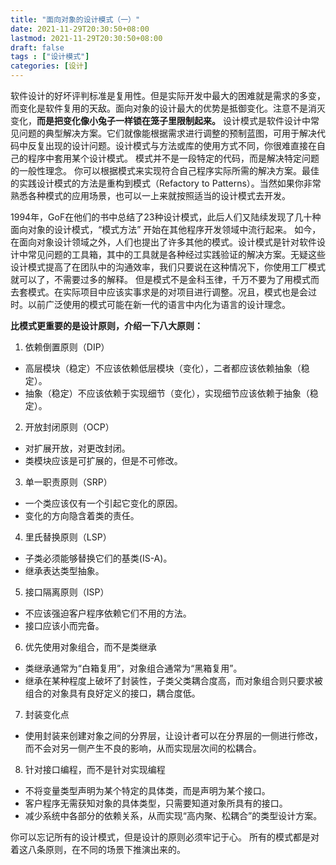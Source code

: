 ```yaml
---
title: "面向对象的设计模式（一）"
date: 2021-11-29T20:30:50+08:00
lastmod: 2021-11-29T20:30:50+08:00
draft: false
tags : ["设计模式"]
categories: [设计]
---
```



软件设计的好坏评判标准是复用性。但是实际开发中最大的困难就是需求的多变，而变化是软件复用的天敌。面向对象的设计最大的优势是抵御变化。注意不是消灭变化，**而是把变化像小兔子一样锁在笼子里限制起来。** 设计模式是软件设计中常见问题的典型解决方案。它们就像能根据需求进行调整的预制蓝图，可用于解决代码中反复出现的设计问题。设计模式与方法或库的使用方式不同，你很难直接在自己的程序中套用某个设计模式。 模式并不是一段特定的代码，而是解决特定问题的一般性理念。 你可以根据模式来实现符合自己程序实际所需的解决方案。最佳的实践设计模式的方法是重构到模式（Refactory to Patterns）。当然如果你非常熟悉各种模式的应用场景，也可以一上来就按照适当的设计模式去开发。

1994年，GoF在他们的书中总结了23种设计模式，此后人们又陆续发现了几十种面向对象的设计模式，“模式方法” 开始在其他程序开发领域中流行起来。 如今，在面向对象设计领域之外，人们也提出了许多其他的模式。设计模式是针对软件设计中常见问题的工具箱，其中的工具就是各种经过实践验证的解决方案。无疑这些设计模式提高了在团队中的沟通效率，我们只要说在这种情况下，你使用工厂模式就可以了，不需要过多的解释。 但是模式不是金科玉律，千万不要为了用模式而去套模式。在实际项目中应该实事求是的对项目进行调整。况且，模式也是会过时。以前广泛使用的模式可能在新一代的语言中内化为语言的设计理念。

**比模式更重要的是设计原则，介绍一下八大原则：**
1. 依赖倒置原则（DIP）
- 高层模块（稳定）不应该依赖低层模块（变化），二者都应该依赖抽象（稳定）。
- 抽象（稳定）不应该依赖于实现细节（变化），实现细节应该依赖于抽象（稳定）。

2. 开放封闭原则（OCP）
- 对扩展开放，对更改封闭。
- 类模块应该是可扩展的，但是不可修改。

3. 单一职责原则（SRP）
- 一个类应该仅有一个引起它变化的原因。
- 变化的方向隐含着类的责任。

4. 里氏替换原则（LSP）
- 子类必须能够替换它们的基类(IS-A)。
- 继承表达类型抽象。

5. 接口隔离原则（ISP）
- 不应该强迫客户程序依赖它们不用的方法。
- 接口应该小而完备。

6. 优先使用对象组合，而不是类继承
- 类继承通常为“白箱复用”，对象组合通常为“黑箱复用”。
- 继承在某种程度上破坏了封装性，子类父类耦合度高，而对象组合则只要求被组合的对象具有良好定义的接口，耦合度低。

7. 封装变化点
- 使用封装来创建对象之间的分界层，让设计者可以在分界层的一侧进行修改，而不会对另一侧产生不良的影响，从而实现层次间的松耦合。

8. 针对接口编程，而不是针对实现编程
- 不将变量类型声明为某个特定的具体类，而是声明为某个接口。
- 客户程序无需获知对象的具体类型，只需要知道对象所具有的接口。
- 减少系统中各部分的依赖关系，从而实现“高内聚、松耦合”的类型设计方案。

你可以忘记所有的设计模式，但是设计的原则必须牢记于心。 所有的模式都是对着这八条原则，在不同的场景下推演出来的。